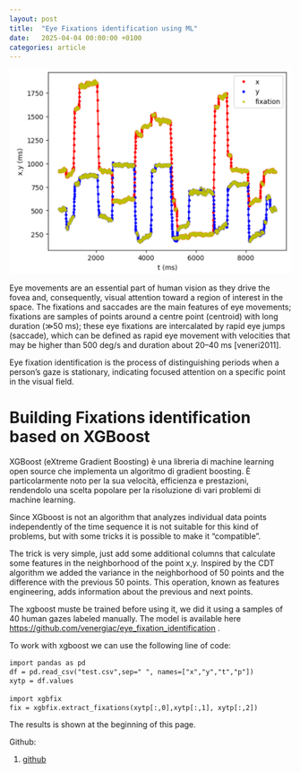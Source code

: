 ```yaml
---
layout: post
title:  "Eye Fixations identification using ML"
date:   2025-04-04 00:00:00 +0100
categories: article
---
```


![fixations xgboost](/images/fixations_xgboost.png)

Eye movements are an essential part of human vision as they drive the fovea and, consequently, visual attention toward a region of interest in the space. The fixations and saccades are the main features of eye movements; fixations are samples of points around a centre point (centroid) with long duration (≫50 ms); these eye fixations are intercalated by rapid eye jumps (saccade), which can be defined as rapid eye movement with velocities that may be higher than 500 deg/s and duration about 20–40 ms [veneri2011].

Eye fixation identification is the process of distinguishing periods when a person’s gaze is stationary, indicating focused attention on a specific point in the visual field. 

# Building Fixations identification based on XGBoost

XGBoost (eXtreme Gradient Boosting) è una libreria di machine learning open source che implementa un algoritmo di gradient boosting. È particolarmente noto per la sua velocità, efficienza e prestazioni, rendendolo una scelta popolare per la risoluzione di vari problemi di machine learning.

Since XGboost is not an algorithm that analyzes individual data points independently of the time sequence it is not suitable for this kind of problems, but with some tricks it is possible to make it “compatible”.

The trick is very simple, just add some additional columns that calculate some features in the neighborhood of the point x,y. Inspired by the CDT algorithm we added the variance in the neighborhood of 50 points and the difference with the previous 50 points. This operation, known as features engineering, adds information about the previous and next points.

The xgboost muste be trained before using it, we did it using a samples of 40 human gazes labeled manually. The model is available here https://github.com/venergiac/eye_fixation_identification .



To work with xgboost we can use the following line of code:

    import pandas as pd
    df = pd.read_csv("test.csv",sep=" ", names=["x","y","t","p"])
    xytp = df.values

    import xgbfix
    fix = xgbfix.extract_fixations(xytp[:,0],xytp[:,1], xytp[:,2])

The results is shown at the beginning of this page.

Github:
1. [github](https://github.com/venergiac/eye_fixation_identification)

